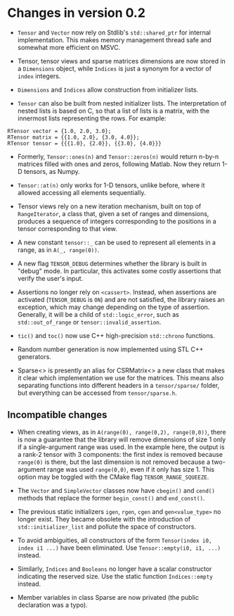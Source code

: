 # Changes in version 0.2

* `Tensor` and `Vector` now rely on Stdlib's `std::shared_ptr` for internal implementation. This makes memory management thread safe and somewhat more efficient on MSVC.

* Tensor, tensor views and sparse matrices dimensions are now stored in a `Dimensions` object, while `Indices` is just a synonym for a vector of `index` integers.

* `Dimensions` and `Indices` allow construction from initializer lists.

* `Tensor` can also be built from nested initializer lists. The interpretation of nested lists is based on C, so that a list of lists is a matrix, with the innermost lists representing the rows. For example:
```
RTensor vector = {1.0, 2.0, 3.0};
RTensor matrix = {{1.0, 2.0}, {3.0, 4.0}};
RTensor tensor = {{{1.0}, {2.0}}, {{3.0}, {4.0}}}
```

* Formerly, `Tensor::ones(n)` and `Tensor::zeros(n)` would return n-by-n matrices filled with ones and zeros, following Matlab. Now they return 1-D tensors, as Numpy.

* `Tensor::at(n)` only works for 1-D tensors, unlike before, where it allowed accessing all elements sequentially.

* Tensor views rely on a new iteration mechanism, built on top of `RangeIterator`, a class that, given a set of ranges and dimensions, produces a sequence of integers corresponding to the positions in a tensor corresponding to that view.

* A new constant `tensor::_` can be used to represent all elements in a range, as in `A(_, range(0))`.

* A new flag `TENSOR_DEBUG` determines whether the library is built in "debug" mode. In particular, this activates some costly assertions that verify the user's input.

* Assertions no longer rely on `<cassert>`. Instead, when assertions are activated (`TENSOR_DEBUG` is `ON`) and are not satisfied, the library raises an exception, which may change depending on the type of assertion. Generally, it will be a child of `std::logic_error`, such as `std::out_of_range` or `tensor::invalid_assertion`.

* `tic()` and `toc()` now use C++ high-precision `std::chrono` functions.

* Random number generation is now implemented using STL C++ generators.

* Sparse<> is presently an alias for CSRMatrix<> a new class that makes it clear which implementation we use for the matrices. This means also separating functions into different headers in a `tensor/sparse/` folder, but everything can be accessed from `tensor/sparse.h`.


## Incompatible changes

* When creating views, as in `A(range(0), range(0,2), range(0,0))`, there is now a guarantee that the library will remove dimensions of size 1 only if a single-argument range was used. In the example here, the output is a rank-2 tensor with 3 components: the first index is removed because `range(0)` is there, but the last dimension is not removed because a two-argument range was used `range(0,0)`, even if it only has size 1. This option may be toggled with the CMake flag `TENSOR_RANGE_SQUEEZE`.

* The `Vector` and `SimpleVector` classes now have `cbegin()` and `cend()` methods that replace the former `begin_const()` and `end_const()`.

* The previous static initializers `igen`, `rgen`, `cgen` and `gen<value_type>` no longer exist. They became obsolete with the introduction of `std::initializer_list` and pollute the space of constructors.

* To avoid ambiguities, all constructors of the form `Tensor(index i0, index i1 ...)` have been eliminated. Use `Tensor::empty(i0, i1, ...)` instead.

* Similarly, `Indices` and `Booleans` no longer have a scalar constructor indicating the reserved size. Use the static function `Indices::empty` instead.

* Member variables in class Sparse are now privated (the public declaration was a typo).
